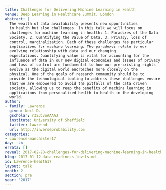 ```yaml
---
title: Challenges for Delivering Machine Learning in Health
venue: Deep Learning in Healthcare Summit, London
abstract: | 
  The wealth of data availability presents new opportunities
  in health but also challenges. In this talk we will focus on
  challenges for machine learning in health: 1. Paradoxes of the Data
  Society, 2. Quantifying the Value of Data, 3. Privacy, loss of
  control, marginalization. Each of these challenges has particular
  implications for machine learning. The paradoxes relate to our
  evolving relationship with data and our changing
  expectations. Quantifying value is vital for accounting for the
  influence of data in our new digital economies and issues of privacy
  and loss of control are fundamental to how our pre-existing rights
  evolve as the digital world encroaches more closely on the
  physical. One of the goals of research community should be to
  provide the technological tooling to address these challenges ensure
  that we are empowered to avoid the pitfalls of the data driven
  society, allowing us to reap the benefits of machine learning in
  applications from personalized health to health in the developing
  world.
author:
- family: Lawrence
  given: Neil D.
  gscholar: r3SJcvoAAAAJ
  institute: University of Sheffield
  twitter: lawrennd
  url: http://inverseprobability.com
categories:
- Lawrence-manchester17
day: '28'
errata: []
reveal: 2017-02-28-challenges-for-delivering-machine-learning-in-health.slides.html
blog: 2017-01-12-data-readiness-levels.md
id: Lawrence-health17
layout: talk
month: 2
section: pre
year: '2017'
---
```

